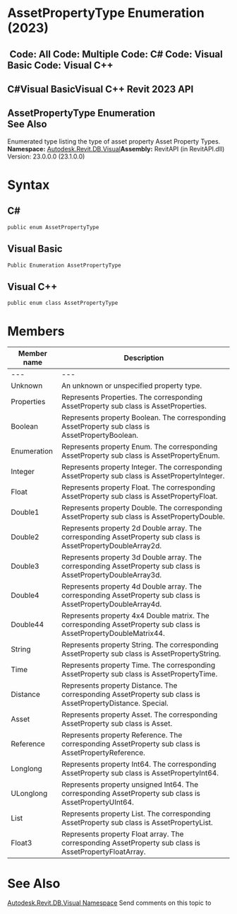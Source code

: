 # AssetPropertyType Enumeration (2023)

﻿
 Code: All Code: Multiple Code: C# Code: Visual Basic Code: Visual C++   
---  
C#Visual BasicVisual C++
Revit 2023 API  
---  
AssetPropertyType Enumeration  
See Also  
---  
Enumerated type listing the type of asset property 
Asset Property Types. 
**Namespace:** [Autodesk.Revit.DB.Visual](f5a10581-6ac2-be19-0e32-f87d05bc8b83.md "Autodesk.Revit.DB.Visual Namespace")**Assembly:** RevitAPI (in RevitAPI.dll) Version: 23.0.0.0 (23.1.0.0)
# Syntax
C#  
---  
```text
public enum AssetPropertyType
```
  
Visual Basic  
---  
```text
Public Enumeration AssetPropertyType
```
  
Visual C++  
---  
```text
public enum class AssetPropertyType
```
  
# Members
| Member name | Description |
| --- | --- |
| --- | --- |
| Unknown | An unknown or unspecified property type. |
| Properties | Represents Properties. The corresponding AssetProperty sub class is AssetProperties. |
| Boolean | Represents property Boolean. The corresponding AssetProperty sub class is AssetPropertyBoolean. |
| Enumeration | Represents property Enum. The corresponding AssetProperty sub class is AssetPropertyEnum. |
| Integer | Represents property Integer. The corresponding AssetProperty sub class is AssetPropertyInteger. |
| Float | Represents property Float. The corresponding AssetProperty sub class is AssetPropertyFloat. |
| Double1 | Represents property Double. The corresponding AssetProperty sub class is AssetPropertyDouble. |
| Double2 | Represents property 2d Double array. The corresponding AssetProperty sub class is AssetPropertyDoubleArray2d. |
| Double3 | Represents property 3d Double array. The corresponding AssetProperty sub class is AssetPropertyDoubleArray3d. |
| Double4 | Represents property 4d Double array. The corresponding AssetProperty sub class is AssetPropertyDoubleArray4d. |
| Double44 | Represents property 4x4 Double matrix. The corresponding AssetProperty sub class is AssetPropertyDoubleMatrix44. |
| String | Represents property String. The corresponding AssetProperty sub class is AssetPropertyString. |
| Time | Represents property Time. The corresponding AssetProperty sub class is AssetPropertyTime. |
| Distance | Represents property Distance. The corresponding AssetProperty sub class is AssetPropertyDistance. Special. |
| Asset | Represents property Asset. The corresponding AssetProperty sub class is Asset. |
| Reference | Represents property Reference. The corresponding AssetProperty sub class is AssetPropertyReference. |
| Longlong | Represents property Int64. The corresponding AssetProperty sub class is AssetPropertyInt64. |
| ULonglong | Represents property unsigned Int64. The corresponding AssetProperty sub class is AssetPropertyUInt64. |
| List | Represents property List. The corresponding AssetProperty sub class is AssetPropertyList. |
| Float3 | Represents property Float array. The corresponding AssetProperty sub class is AssetPropertyFloatArray. |

# See Also
[Autodesk.Revit.DB.Visual Namespace](f5a10581-6ac2-be19-0e32-f87d05bc8b83.md "Autodesk.Revit.DB.Visual Namespace")
Send comments on this topic to 